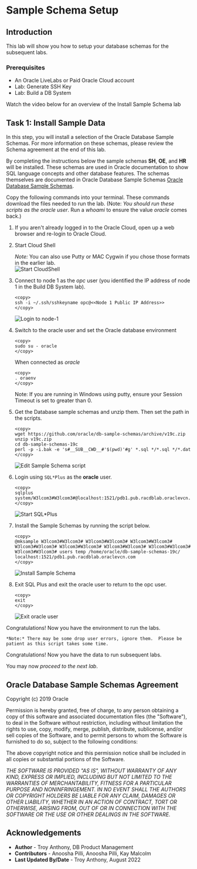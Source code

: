 # Sample Schema Setup

## Introduction
This lab will show you how to setup your database schemas for the subsequent labs.

### Prerequisites
- An Oracle LiveLabs or Paid Oracle Cloud account
- Lab: Generate SSH Key
- Lab: Build a DB System

Watch the video below for an overview of the Install Sample Schema lab
[](youtube:rUIxZjy9HQg)

## Task 1: Install Sample Data

In this step, you will install a selection of the Oracle Database Sample Schemas.  For more information on these schemas, please review the Schema agreement at the end of this lab.

By completing the instructions below the sample schemas **SH**, **OE**, and **HR** will be installed. These schemas are used in Oracle documentation to show SQL language concepts and other database features. The schemas themselves are documented in Oracle Database Sample Schemas [Oracle Database Sample Schemas](https://www.oracle.com/pls/topic/lookup?ctx=dblatest&id=COMSC).

Copy the following commands into your terminal. These commands download the files needed to run the lab.  (Note: *You should run these scripts as the oracle user*.  Run a *whoami* to ensure the value *oracle* comes back.)

1.  If you aren't already logged in to the Oracle Cloud, open up a web browser and re-login to Oracle Cloud.

2.  Start Cloud Shell

    *Note:* You can also use Putty or MAC Cygwin if you chose those formats in the earlier lab.  
    ![Start CloudShell](../clusterware/images/start-cloudshell.png " ")

3.  Connect to node 1 as the *opc* user (you identified the IP address of node 1 in the Build DB System lab).

    ```
    <copy>
    ssh -i ~/.ssh/sshkeyname opc@<<Node 1 Public IP Address>>
    </copy>
    ```
    ![Login to node-1](../clusterware/images/racnode1-login.png " ")

4.  Switch to the oracle user and set the Oracle database environment

    ```
    <copy>
    sudo su - oracle
    </copy>
    ```

    When connected as *oracle*

    ```
    <copy>
    . oraenv
    </copy>
    ```

    Note: If you are running in Windows using putty, ensure your Session Timeout is set to greater than 0.

5.  Get the Database sample schemas and unzip them. Then set the path in the scripts.

    ```
    <copy>
    wget https://github.com/oracle/db-sample-schemas/archive/v19c.zip
    unzip v19c.zip
    cd db-sample-schemas-19c
    perl -p -i.bak -e 's#__SUB__CWD__#'$(pwd)'#g' *.sql */*.sql */*.dat
    </copy>
    ```

    ![Edit Sample Schema script](./images/install-schema-zip.png " " )

6.  Login using `SQL*Plus` as the **oracle** user.  

    ```
    <copy>
    sqlplus system/W3lcom3#W3lcom3#@localhost:1521/pdb1.pub.racdblab.oraclevcn.com
    </copy>
    ```
    ![Start SQL*Plus](./images/start-sqlplus.png " ")

7.  Install the Sample Schemas by running the script below.

    ```
    <copy>
    @mksample W3lcom3#W3lcom3# W3lcom3#W3lcom3# W3lcom3#W3lcom3# W3lcom3#W3lcom3# W3lcom3#W3lcom3# W3lcom3#W3lcom3# W3lcom3#W3lcom3# W3lcom3#W3lcom3# users temp /home/oracle/db-sample-schemas-19c/ localhost:1521/pdb1.pub.racdblab.oraclevcn.com
    </copy>
    ```

    ![Install Sample Schema](./images/schemas-created.png " " )

8. Exit SQL Plus and exit the oracle user to return to the opc user.

    ```
    <copy>
    exit
    </copy>
    ```

    ![Exit oracle user](images/return-to-opc.png)

Congratulations! Now you have the environment to run the labs.

    *Note:* There may be some drop user errors, ignore them.  Please be patient as this script takes some time.

Congratulations! Now you have the data to run subsequent labs.

You may now *proceed to the next lab*.

## Oracle Database Sample Schemas Agreement

Copyright (c) 2019 Oracle

Permission is hereby granted, free of charge, to any person obtaining a copy of this software and associated documentation files (the "Software"), to deal in the Software without restriction, including without limitation the rights to use, copy, modify, merge, publish, distribute, sublicense, and/or sell copies of the Software, and to permit persons to whom the Software is furnished to do so, subject to the following conditions:

The above copyright notice and this permission notice shall be included in all copies or substantial portions of the Software.

*THE SOFTWARE IS PROVIDED "AS IS", WITHOUT WARRANTY OF ANY KIND, EXPRESS OR IMPLIED, INCLUDING BUT NOT LIMITED TO THE WARRANTIES OF MERCHANTABILITY, FITNESS FOR A PARTICULAR PURPOSE AND NONINFRINGEMENT. IN NO EVENT SHALL THE AUTHORS OR COPYRIGHT HOLDERS BE LIABLE FOR ANY CLAIM, DAMAGES OR OTHER LIABILITY, WHETHER IN AN ACTION OF CONTRACT, TORT OR OTHERWISE, ARISING FROM, OUT OF OR IN CONNECTION WITH THE SOFTWARE OR THE USE OR OTHER DEALINGS IN THE SOFTWARE.*

## Acknowledgements

- **Author** - Troy Anthony, DB Product Management
- **Contributors** - Anoosha Pilli, Anoosha Pilli, Kay Malcolm
- **Last Updated By/Date** - Troy Anthony, August 2022
